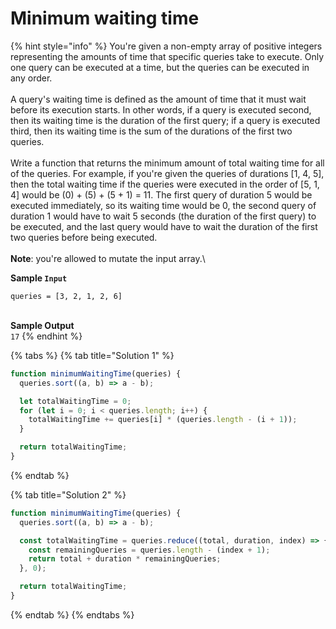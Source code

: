 # Minimum waiting time

{% hint style="info" %}
You're given a non-empty array of positive integers representing the amounts of time that specific queries take to execute. Only one query can be executed at a time, but the queries can be executed in any order.\
\
A query's waiting time is defined as the amount of time that it must wait before its execution starts. In other words, if a query is executed second, then its waiting time is the duration of the first query; if a query is executed third, then its waiting time is the sum of the durations of the first two queries.\
\
Write a function that returns the minimum amount of total waiting time for all of the queries. For example, if you're given the queries of durations \[1, 4, 5], then the total waiting time if the queries were executed in the order of \[5, 1, 4] would be (0) + (5) + (5 + 1) = 11. The first query of duration 5 would be executed immediately, so its waiting time would be 0, the second query of duration 1 would have to wait 5 seconds (the duration of the first query) to be executed, and the last query would have to wait the duration of the first two queries before being executed.\
\
**Note**: you're allowed to mutate the input array.\


**Sample `Input`**

`queries = [3, 2, 1, 2, 6]`

\
**Sample Output**\
`17`
{% endhint %}



{% tabs %}
{% tab title="Solution 1" %}
```javascript
function minimumWaitingTime(queries) {
  queries.sort((a, b) => a - b);

  let totalWaitingTime = 0;
  for (let i = 0; i < queries.length; i++) {
    totalWaitingTime += queries[i] * (queries.length - (i + 1));
  }

  return totalWaitingTime;
}
```
{% endtab %}

{% tab title="Solution 2" %}
```javascript
function minimumWaitingTime(queries) {
  queries.sort((a, b) => a - b);

  const totalWaitingTime = queries.reduce((total, duration, index) => {
    const remainingQueries = queries.length - (index + 1);
    return total + duration * remainingQueries;
  }, 0);

  return totalWaitingTime;
}

```
{% endtab %}
{% endtabs %}
